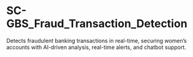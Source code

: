 # SC-GBS_Fraud_Transaction_Detection
Detects fraudulent banking transactions in real-time, securing women’s accounts with AI-driven analysis, real-time alerts, and chatbot support.

